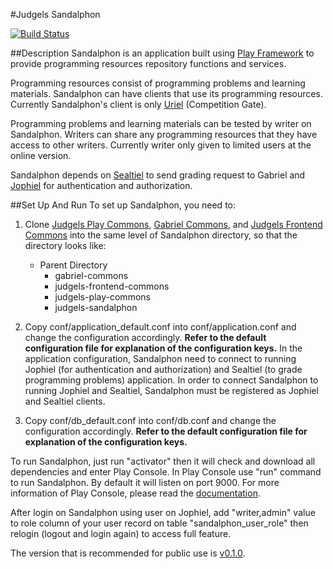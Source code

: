 #Judgels Sandalphon

[![Build Status](https://travis-ci.org/ia-toki/judgels-sandalphon.svg?branch=master)](https://travis-ci.org/ia-toki/judgels-sandalphon)

##Description
Sandalphon is an application built using [Play Framework](https://www.playframework.com/) to provide programming resources repository functions and services.

Programming resources consist of programming problems and learning materials. Sandalphon can have clients that use its programming resources. Currently Sandalphon's client is only [Uriel](https://github.com/ia-toki/judgels-uriel) (Competition Gate).

Programming problems and learning materials can be tested by writer on Sandalphon. Writers can share any programming resources that they have access to other writers. Currently writer only given to limited users at the online version.

Sandalphon depends on [Sealtiel](https://github.com/ia-toki/judgels-sealtiel) to send grading request to Gabriel and [Jophiel](https://github.com/ia-toki/judgels-jophiel) for authentication and authorization.

##Set Up And Run
To set up Sandalphon, you need to:

1. Clone [Judgels Play Commons](https://github.com/ia-toki/judgels-play-commons), [Gabriel Commons](https://github.com/ia-toki/judgels-gabriel-commons), and [Judgels Frontend Commons](https://github.com/ia-toki/judgels-frontend-commons) into the same level of Sandalphon directory, so that the directory looks like:
    - Parent Directory
        - gabriel-commons
        - judgels-frontend-commons
        - judgels-play-commons
        - judgels-sandalphon

2. Copy conf/application_default.conf into conf/application.conf and change the configuration accordingly. **Refer to the default configuration file for explanation of the configuration keys.** In the application configuration, Sandalphon need to connect to running Jophiel (for authentication and authorization) and Sealtiel (to grade programming problems) application. In order to connect Sandalphon to running Jophiel and Sealtiel, Sandalphon must be registered as Jophiel and Sealtiel clients.

3. Copy conf/db_default.conf into conf/db.conf and change the configuration accordingly. **Refer to the default configuration file for explanation of the configuration keys.**

To run Sandalphon, just run "activator" then it will check and download all dependencies and enter Play Console.
In Play Console use "run" command to run Sandalphon. By default it will listen on port 9000. For more information of Play Console, please read the [documentation](https://www.playframework.com/documentation/2.3.x/PlayConsole).

After login on Sandalphon using user on Jophiel, add "writer,admin" value to role column of your user record on table "sandalphon\_user\_role" then relogin (logout and login again) to access full feature.

The version that is recommended for public use is [v0.1.0](https://github.com/ia-toki/judgels-sandalphon/tree/v0.1.0).
